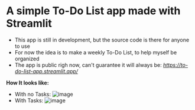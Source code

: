 # A simple To-Do List app made with Streamlit
- This app is still in development, but the source code is there for anyone to use
- For now the idea is to make a weekly To-Do List, to help myself be organized
- The app is public righ now, can't guarantee it will always be: *https://to-do-list-app.streamlit.app/*

**How It looks like:**
- With no Tasks:
![image](https://github.com/yassine-thlija/To-Do-List-app-with-streamlit/assets/59317301/6fe20f21-f96b-463a-84b6-8f9f0093e8a7)
- With Tasks:
![image](https://github.com/yassine-thlija/To-Do-List-app-with-streamlit/assets/59317301/3f0aa6ca-d767-45b5-b8bb-374bc4996a13)

